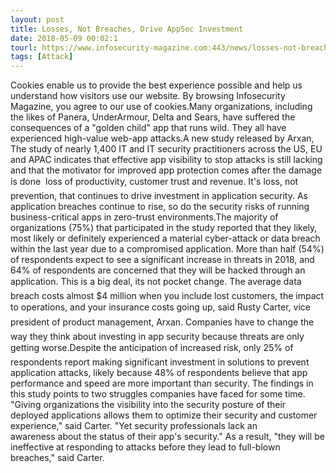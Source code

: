 ```yaml
---
layout: post
title: Losses, Not Breaches, Drive AppSec Investment
date: 2018-05-09 00:02:1
tourl: https://www.infosecurity-magazine.com:443/news/losses-not-breaches-drive-appsec/
tags: [Attack]
---
```

Cookies enable us to provide the best experience possible and help us understand how visitors use our website. By browsing Infosecurity Magazine, you agree to our use of cookies.Many organizations, including the likes of Panera, UnderArmour, Delta and Sears, have suffered the consequences of a "golden child" app that runs wild. They all have experienced high-value web-app attacks.A new study released by Arxan, The study of nearly 1,400 IT and IT security practitioners across the US, EU and APAC indicates that effective app visibility to stop attacks is still lacking and that the motivator for improved app protection comes after the damage is done  loss of productivity, customer trust and revenue. It's loss, not prevention, that continues to drive investment in application security. As application breaches continue to rise, so do the security risks of running business-critical apps in zero-trust environments.The majority of organizations (75%) that participated in the study reported that they likely, most likely or definitely experienced a material cyber-attack or data breach within the last year due to a compromised application. More than half (54%) of respondents expect to see a significant increase in threats in 2018, and 64% of respondents are concerned that they will be hacked through an application. This is a big deal, its not pocket change. The average data breach costs almost $4 million when you include lost customers, the impact to operations, and your insurance costs going up, said Rusty Carter, vice president of product management, Arxan. Companies have to change the way they think about investing in app security because threats are only getting worse.Despite the anticipation of increased risk, only 25% of respondents report making significant investment in solutions to prevent application attacks, likely because 48% of respondents believe that app performance and speed are more important than security. The findings in this study points to two struggles companies have faced for some time. "Giving organizations the visibility into the security posture of their deployed applications allows them to optimize their security and customer experience," said Carter. "Yet security professionals lack an awareness about the status of their app's security." As a result, "they will be ineffective at responding to attacks before they lead to full-blown breaches," said Carter. 